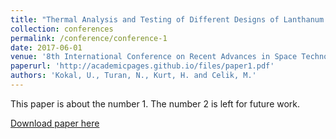 ```yaml
---
title: "Thermal Analysis and Testing of Different Designs of Lanthanum Hexaboride Hollow Cathodes"
collection: conferences
permalink: /conference/conference-1
date: 2017-06-01
venue: '8th International Conference on Recent Advances in Space Technologies (RAST)'
paperurl: 'http://academicpages.github.io/files/paper1.pdf'
authors: 'Kokal, U., Turan, N., Kurt, H. and Celik, M.'
---
```

This paper is about the number 1. The number 2 is left for future work.

[Download paper here](http://academicpages.github.io/files/paper1.pdf)